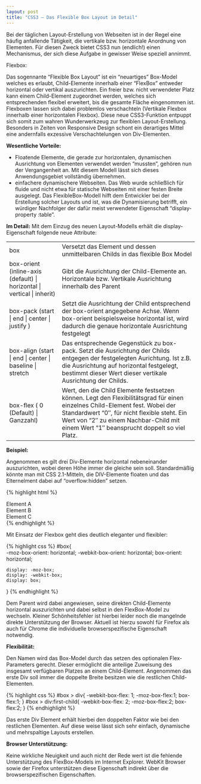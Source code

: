 ```yaml
---
layout: post
title: "CSS3 – Das Flexible Box Layout im Detail"
---
```





Bei der täglichen Layout-Erstellung von Webseiten ist in der Regel eine häufig anfallende Tätigkeit, die vertikale bzw. horizontale Anordnung von Elementen.
Für diesen Zweck bietet CSS3 nun (endlich!) einen Mechanismus, der sich diese Aufgabe in gewisser Weise speziell annimmt.

Flexbox:

Das sogennante “Flexible Box Layout” ist ein “neuartiges” Box-Model welches es erlaubt, Child-Elemente innerhalb einer “FlexBox” entweder horizontal oder vertikal auszurichten.
Ein freier bzw. nicht verwendeter Platz kann einem Child-Element zugeordnet werden, welches sich entsprechenden flexibel erweitert, bis die gesamte Fläche eingenommen ist.
Flexboxen lassen sich dabei problemlos verschachteln (Vertikale Flexbox innerhalb einer horizontalen Flexbox).
Diese neue CSS3-Funktion entpuppt sich somit zum wahren Wunderwerkzeug zur flexiblen Layout-Erstellung. Besonders in Zeiten von Responsive Design schont ein derartiges Mittel eine andernfalls exzessive Verschachtelungen von Div-Elementen.

<strong>Wesentliche Vorteile:</strong>

* Floatende Elemente, die gerade zur horizontalen, dynamischen Ausrichtung von Elementen verwendet werden “mussten”, gehören nun der Vergangenheit an. Mit diesem Modell lässt sich dieses Anwendungsgebiet vollständig übernehmen.
* einfachere dynamischere Webseiten. Das Web wurde schließlich für fluide und nicht etwa für statische Webseiten mit einer festen Breite ausgelegt. Das FlexibleBox-Modell hilft dem Entwickler bei der Erstellung solcher Layouts und ist, was die Dynamisierung betrifft, ein würdiger Nachfolger der dafür meist verwendeter Eigenschaft “display-property :table”.

<strong>Im Detail:</strong>
Mit dem Einzug des neuen Layout-Modells erhält die display-Eigenschaft folgende neue Attribute:

<table>
<tr>
<td>
box
</td><td>Versetzt das Element und dessen unmittelbaren Childs in das flexible Box Model</td>
</tr>
<tr>
<td>
box-orient (inline-axis (default) | horizontal | vertical | inherit)</td>
<td>Gibt die Ausrichtung der Child-Elemente an. Horizontale bzw. Vertikale Ausrichtung innerhalb des Parent</td>
</tr>
<tr>
<td>
box-pack (start | end | center | justify )</td>
<td>Setzt die Ausrichtung der Child entsprechend der box-orient angegebene Achse.
Wenn box-orient beispielsweise horizontal ist, wird dadurch die genaue horizontale Ausrichtung festgelegt</td>
</tr>
<tr>
<td>
box-align (start | end | center | baseline | stretch</td>
<td>Das entsprechende Gegenstück zu box-pack. Setzt die Ausrichtung der Childs entgegen der festgelegten Aurichtung.
Ist z.B. die Ausrichtung auf horizontal festgelegt, bestimmt dieser Wert dieser vertikale Ausrichtung der Childs.</td>
</tr>
<tr>
<td>
box-flex ( 0 (Default) | Ganzzahl)</td>
<td>Wert, den die Child Elemente festsetzen können.
Legt den Flexibilitätsgrad für einen einzelnes Child-Element fest.
Wobei der Standardwert “0″, für nicht flexible steht. Ein Wert von “2″ zu einem Nachbar-Child mit einem Wert “1″ beansprucht doppelt so viel Platz.</td>
</tr>
</table>


<strong>Beispiel:</strong>

Angenommen es gilt drei Div-Elemente horizontal nebeneinander auszurichten, wobei deren Höhe immer die gleiche sein soll.
Standardmäßig könnte man mit CSS 2.1-Mitteln, die DIV-Elemente floaten und das Elternelment dabei auf “overflow:hidden” setzen.

{% highlight html %}
<div id="box">
       <div>Element A</div>
       <div>Element B</div>
       <div>Element C</div>
  </div>
{% endhighlight %}

Mit Einsatz der Flexbox geht dies deutlich eleganter und flexibler:

{% highlight css %}
#box{  
    -moz-box-orient: horizontal;
    -webkit-box-orient: horizontal;
    box-orient: horizontal;
 
    display: -moz-box;
    display: -webkit-box;
    display: box;
}
{% endhighlight %}

Dem Parent wird dabei angewiesen, seine direkten Child-Elemente horizontal auszurichten und dabei selbst in den FlexBox-Model zu wechseln.
Kleiner Schönheitsfehler ist hierbei leider noch die mangelnde direkte Unterstützung der Browser.
Aktuell ist hierzu sowohl für Firefox als auch für Chrome die individuelle browserspezifische Eigenschaft notwendig.

<strong>Flexibilität:   </strong>

Den Namen wird das Box-Model durch das setzen des optionalen Flex-Parameters gerecht.
Dieser ermöglicht die anteilige Zuweisung des insgesamt verfügbaren Platzes an einem Child-Element.
Angenommen das erste Div soll immer die doppelte Breite besitzen wie die restlichen Child-Elementen.

{% highlight css %}
#box > div{
     -webkit-box-flex: 1;
  -moz-box-flex:1;
  box-flex:1;
}
#box > div:first-child{
  -webkit-box-flex: 2;
  -moz-box-flex:2;
  box-flex:2;
}
{% endhighlight %}

Das erste Div Element erhält hierbei den doppelten Faktor wie bei den restlichen Elementen. Auf diese weise lässt sich sehr einfach, dynamische und mehrspaltige Layouts erstellen.

<strong>Browser Unterstützung:</strong>

Keine wirkliche Neuigkeit und auch nicht der Rede wert ist die fehlende Unterstützung des FlexBox-Models im Internet Explorer.
WebKit Browser sowie der Firefox unterstützen diese Eigenschaft indirekt über die browserspezifischen Eigenschaften.